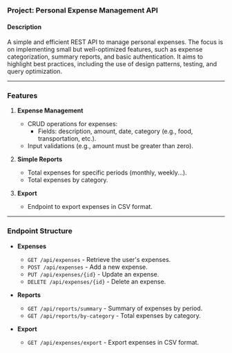 ### **Project: Personal Expense Management API**

#### **Description**
A simple and efficient REST API to manage personal expenses. The focus is on implementing small but well-optimized features, such as expense categorization, summary reports, and basic authentication. It aims to highlight best practices, including the use of design patterns, testing, and query optimization.

---

### **Features**

1. **Expense Management**
   - CRUD operations for expenses:
     - Fields: description, amount, date, category (e.g., food, transportation, etc.).
   - Input validations (e.g., amount must be greater than zero).

2. **Simple Reports**
   - Total expenses for specific periods (monthly, weekly...).
   - Total expenses by category.

3. **Export**
   - Endpoint to export expenses in CSV format.

---

### **Endpoint Structure**

- **Expenses**
  - `GET /api/expenses` - Retrieve the user's expenses.
  - `POST /api/expenses` - Add a new expense.
  - `PUT /api/expenses/{id}` - Update an expense.
  - `DELETE /api/expenses/{id}` - Delete an expense.

- **Reports**
  - `GET /api/reports/summary` - Summary of expenses by period.
  - `GET /api/reports/by-category` - Total expenses by category.

- **Export**
  - `GET /api/expenses/export` - Export expenses in CSV format.
